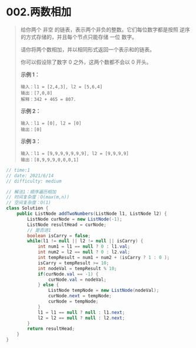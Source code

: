 # 002.两数相加

> 给你两个 非空 的链表，表示两个非负的整数。它们每位数字都是按照 逆序 的方式存储的，并且每个节点只能存储 一位 数字。
>
> 请你将两个数相加，并以相同形式返回一个表示和的链表。
>
> 你可以假设除了数字 0 之外，这两个数都不会以 0 开头。
>
> **示例 1：**
>
> ```
> 输入：l1 = [2,4,3], l2 = [5,6,4]
> 输出：[7,0,8]
> 解释：342 + 465 = 807.
> ```
>
> **示例 2：**
>
> ```
> 输入：l1 = [0], l2 = [0]
> 输出：[0]
> ```
>
> **示例 3：**
>
> ```
> 输入：l1 = [9,9,9,9,9,9,9], l2 = [9,9,9,9]
> 输出：[8,9,9,9,0,0,0,1]
> ```
>
> 

```java
// time:1
// date: 2021/6/14
// difficulty: medium	

// 解法1：顺序遍历相加
// 时间复杂度：O(max(m,n))
// 空间复杂度：O(1)
class Solution {
    public ListNode addTwoNumbers(ListNode l1, ListNode l2) {
        ListNode curNode = new ListNode(-1);
        ListNode resultHead = curNode;
        // 是否进1
        boolean isCarry = false;
        while(l1 != null || l2 != null || isCarry) {
            int num1 = l1 == null ? 0 : l1.val;
            int num2 = l2 == null ? 0 : l2.val;
            int tempResult = num1 + num2 + (isCarry ? 1 : 0 );
            isCarry = tempResult >= 10;
            int nodeVal = tempResult % 10;
            if(curNode.val == -1) {
                curNode.val = nodeVal;
            } else {
                ListNode tempNode = new ListNode(nodeVal);
                curNode.next = tempNode;
                curNode = tempNode;
            }
            l1 = l1 == null ? null : l1.next;
            l2 = l2 == null ? null : l2.next;
        }
        return resultHead;
    }
}
```

